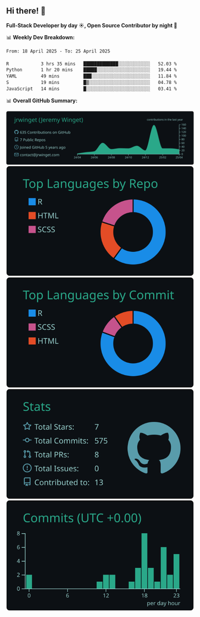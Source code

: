 ## Hi there! 👋

**Full-Stack Developer by day ☀️, Open Source Contributor by night 🌙**

📊 **Weekly Dev Breakdown:**
<!--START_SECTION:waka-->

```txt
From: 18 April 2025 - To: 25 April 2025

R            3 hrs 35 mins   █████████████░░░░░░░░░░░░   52.03 %
Python       1 hr 20 mins    █████░░░░░░░░░░░░░░░░░░░░   19.44 %
YAML         49 mins         ███░░░░░░░░░░░░░░░░░░░░░░   11.84 %
S            19 mins         █▒░░░░░░░░░░░░░░░░░░░░░░░   04.78 %
JavaScript   14 mins         █░░░░░░░░░░░░░░░░░░░░░░░░   03.41 %
```

<!--END_SECTION:waka-->

📊 **Overall GitHub Summary:**

[![](https://raw.githubusercontent.com/jrwinget/jrwinget/main/profile-summary-card-output/gotham/0-profile-details.svg)](https://github.com/vn7n24fzkq/github-profile-summary-cards)
[![](https://raw.githubusercontent.com/jrwinget/jrwinget/main/profile-summary-card-output/gotham/1-repos-per-language.svg)](https://github.com/vn7n24fzkq/github-profile-summary-cards) [![](https://raw.githubusercontent.com/jrwinget/jrwinget/main/profile-summary-card-output/gotham/2-most-commit-language.svg)](https://github.com/vn7n24fzkq/github-profile-summary-cards)
[![](https://raw.githubusercontent.com/jrwinget/jrwinget/main/profile-summary-card-output/gotham/3-stats.svg)](https://github.com/vn7n24fzkq/github-profile-summary-cards) [![](https://raw.githubusercontent.com/jrwinget/jrwinget/main/profile-summary-card-output/gotham/4-productive-time.svg)](https://github.com/vn7n24fzkq/github-profile-summary-cards)
